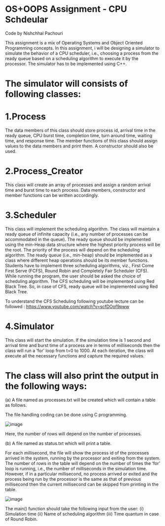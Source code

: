 # OS+OOPS Assignment - CPU Schdeular

Code by Nishchhal Pachouri

This assignment is a mix of Operating Systems and Object Oriented Programming concepts. In this
assignment, i will be designing a simulator to simulate the behavior of a CPU scheduler, i.e.,
choosing a process from the ready queue based on a scheduling algorithm to execute it by the
processor. The simulator has to be implemented using C++.

# The simulator will consists of following classes:

# 1.Process

The data members of this class should store process id, arrival time in the ready queue,
CPU burst time, completion time, turn around time, waiting time, and response time. The member
functions of this class should assign values to the data members and print them. A constructor
should also be used.

# 2.Process_Creator

This class will create an array of processes and assign a random arrival time
and burst time to each process. Data members, constructor and member functions can be written
accordingly.

# 3.Scheduler

This class will implement the scheduling algorithm. The class will maintain a ready
queue of infinite capacity (i.e., any number of processes can be accommodated in the queue). The
ready queue should be implemented using the min-Heap data structure where the highest priority
process will be the root. The priority of the process will depend on the scheduling algorithm.
The ready queue (i.e., min-heap) should be implemented as a class where different heap operations
should be its member functions. Students have to implement three scheduling algorithms, viz., First
Come First Serve (FCFS), Round Robin and Completely Fair Scheduler (CFS). While running the
program, the user should be asked the choice of scheduling algorithm. The CFS scheduling will be
implemented using Red Black Tree. So, in case of CFS, ready queue will be implemented using Red
Black Tree.

To understand the CFS Scheduling following youtube lecture can be followed : https://www.youtube.com/watch?v=scfDOof9pww

# 4.Simulator

This class will start the simulation. If the simulation time is 1 second and arrival
time and burst time of a process are in terms of milliseconds then the class will run a ‘for’ loop from
t=0 to 1000. At each iteration, the class will execute all the necessary functions and capture the
required values.

# The class will also print the output in the following ways:


(a) A file named as processes.txt will be created which will contain a table as follows.

The file handling coding can be done using C programming.

![image](https://user-images.githubusercontent.com/84848073/210124511-2cd71f8f-63cc-4b10-ad13-daa71cc0dfa9.png)

Here, the number of rows will depend on the number of processes.

(b) A file named as status.txt which will print a table.

For each millisecond, the file will show the
process id of the processes arrived in the system, running by the processor and exiting from the
system. The number of rows in the table will depend on the number of times the ‘for’ loop is
running, i.e., the number of milliseconds in the simulation time. However, if in a particular
millisecond, no process arrived or exited and the process being run by the processor is the same as
that of previous millisecond then the current millisecond can be skipped from printing in the table.

![image](https://user-images.githubusercontent.com/84848073/210124525-b1df576f-b30c-4f40-916a-dbaa71c2badd.png)

The main() function should take the following input from the user: (i) Simulation time (ii) Name of 
scheduling algorithm (iii) Time quantum in case of Round Robin.
